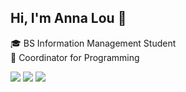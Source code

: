 ## Hi, I'm Anna Lou 👋

🎓 BS Information Management Student<br/>
🚀 Coordinator for Programming<br/>

<img src="{https://img.shields.io/badge/Adobe%20Illustrator-FF9A00?style=for-the-badge&logo=adobe%20illustrator&logoColor=white}"/>
<img src="{https://img.shields.io/badge/Adobe%20InDesign-FF3366?style=for-the-badge&logo=Adobe%20InDesign&logoColor=white}"/>
<img src="{https://img.shields.io/badge/CSS3-1572B6?style=for-the-badge&logo=css3&logoColor=white}/>
<img src="{https://img.shields.io/badge/HTML5-E34F26?style=for-the-badge&logo=html5&logoColor=white}/>
<img src="{https://img.shields.io/badge/JavaScript-323330?style=for-the-badge&logo=javascript&logoColor=F7DF1E}/>
